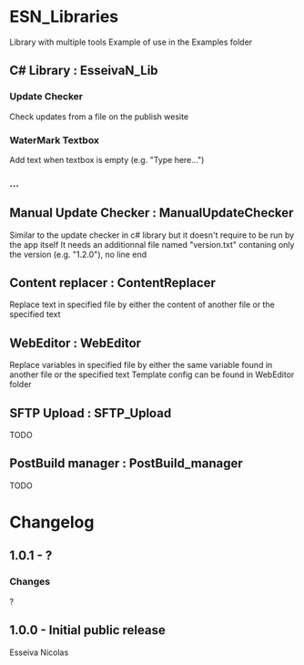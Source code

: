 # ESN_Libraries
Library with multiple tools
Example of use in the Examples folder
## C# Library : EsseivaN_Lib
### Update Checker
Check updates from a file on the publish wesite
### WaterMark Textbox
Add text when textbox is empty (e.g. "Type here...")
### ...

## Manual Update Checker : ManualUpdateChecker
Similar to the update checker in c# library but it doesn't require to be run by the app itself
It needs an additionnal file named "version.txt" contaning only the version (e.g. "1.2.0"), no line end

## Content replacer : ContentReplacer
Replace text in specified file by either the content of another file or the specified text

## WebEditor : WebEditor
Replace variables in specified file by either the same variable found in another file or the specified text
Template config can be found in WebEditor folder

## SFTP Upload : SFTP_Upload
TODO

## PostBuild manager : PostBuild_manager
TODO

# Changelog
## 1.0.1 - ?
### Changes
?

## 1.0.0 - Initial public release

Esseiva Nicolas
